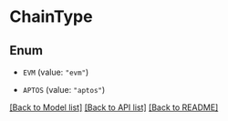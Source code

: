 # ChainType

## Enum


* `EVM` (value: `"evm"`)

* `APTOS` (value: `"aptos"`)


[[Back to Model list]](../README.md#documentation-for-models) [[Back to API list]](../README.md#documentation-for-api-endpoints) [[Back to README]](../README.md)


